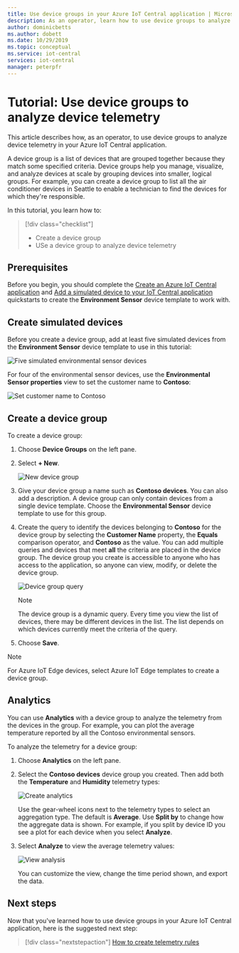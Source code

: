 ```yaml
---
title: Use device groups in your Azure IoT Central application | Microsoft Docs
description: As an operator, learn how to use device groups to analyze telemetry from  devices in your Azure IoT Central application.
author: dominicbetts
ms.author: dobett
ms.date: 10/29/2019
ms.topic: conceptual
ms.service: iot-central
services: iot-central
manager: peterpfr
---
```


# Tutorial: Use device groups to analyze device telemetry



This article describes how, as an operator, to use device groups to analyze device telemetry in your Azure IoT Central application.

A device group is a list of devices that are grouped together because they match some specified criteria. Device groups help you manage, visualize, and analyze devices at scale by grouping devices into smaller, logical groups. For example, you can create a device group to list all the air conditioner devices in Seattle to enable a technician to find the devices for which they're responsible.

In this tutorial, you learn how to:

> [!div class="checklist"]
> * Create a device group
> * USe a device group to analyze device telemetry

## Prerequisites

Before you begin, you should complete the [Create an Azure IoT Central application](./quick-deploy-iot-central.md) and [Add a simulated device to your IoT Central application](./quick-create-pnp-device.md) quickstarts to create the **Environment Sensor** device template to work with.

## Create simulated devices

Before you create a device group, add at least five simulated devices from the **Environment Sensor** device template to use in this tutorial:

![Five simulated environmental sensor devices](./media/tutorial-use-device-groups/simulated-devices.png)

For four of the environmental sensor devices, use the **Environmental Sensor properties** view to set the customer name to **Contoso**:

![Set customer name to Contoso](./media/tutorial-use-device-groups/customer-name.png)

## Create a device group

To create a device group:

1. Choose **Device Groups** on the left pane.

1. Select **+ New**.

    ![New device group](media/tutorial-use-device-groups/image1.png)

1. Give your device group a name such as **Contoso devices**. You can also add a description. A device group can only contain devices from a single device template. Choose the **Environmental Sensor** device template to use for this group.

1. Create the query to identify the devices belonging to **Contoso** for the device group by selecting the **Customer Name** property, the **Equals** comparison operator, and **Contoso** as the value. You can add multiple queries and devices that meet **all** the criteria are placed in the device group. The device group you create is accessible to anyone who has access to the application, so anyone can view, modify, or delete the device group.

    ![Device group query](media/tutorial-use-device-groups/image2.png)

    > [!NOTE]
    > The device group is a dynamic query. Every time you view the list of devices, there may be different devices in the list. The list depends on which devices currently meet the criteria of the query.

1. Choose **Save**.

> [!NOTE]
> For Azure IoT Edge devices, select Azure IoT Edge templates to create a device group.

## Analytics

You can use **Analytics** with a device group to analyze the telemetry from the devices in the group. For example, you can plot the average temperature reported by all the Contoso environmental sensors.

To analyze the telemetry for a device group:

1. Choose **Analytics** on the left pane.

1. Select the **Contoso devices** device group you created. Then add both the **Temperature** and **Humidity** telemetry types:

    ![Create analytics](./media/tutorial-use-device-groups/create-analysis.png)

    Use the gear-wheel icons next to the telemetry types to select an aggregation type. The default is **Average**. Use **Split by** to change how the aggregate data is shown. For example, if you split by device ID you see a plot for each device when you select **Analyze**.

1. Select **Analyze** to view the average telemetry values:

    ![View analysis](./media/tutorial-use-device-groups/view-analysis.png)

    You can customize the view, change the time period shown, and export the data.

## Next steps

Now that you've learned how to use device groups in your Azure IoT Central application, here is the suggested next step:

> [!div class="nextstepaction"]
> [How to create telemetry rules](tutorial-create-telemetry-rules.md)
